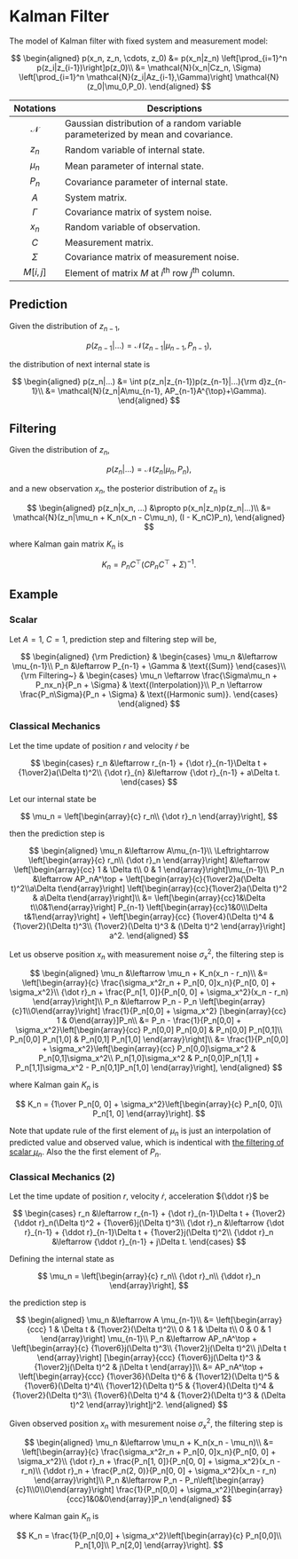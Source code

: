 # Kalman Filter

The model of Kalman filter with fixed system and measurement model:

$$
\begin{aligned}
p(x_n, z_n, \cdots, z_0) &= p(x_n|z_n) \left[\prod_{i=1}^n p(z_i|z_{i-1})\right]p(z_0)\\
&= \mathcal{N}(x_n|Cz_n, \Sigma)
    \left[\prod_{i=1}^n \mathcal{N}(z_i|Az_{i-1},\Gamma)\right]
    \mathcal{N}(z_0|\mu_0,P_0).
\end{aligned}
$$

|Notations   |Descriptions   |
|:-:|---|
|$\mathcal{N}$| Gaussian distribution of a random variable parameterized by mean and covariance.|
|$z_n$ | Random variable of internal state.  |
|$\mu_n$| Mean parameter of internal state.|
|$P_n$|Covariance parameter of internal state.|
|$A$| System matrix. |
|$\Gamma$|Covariance matrix of system noise.|
|$x_n$|Random variable of observation.|
|$C$|Measurement matrix.|
|$\Sigma$|Covariance matrix of measurement noise.|
|$M[i,j]$|Element of matrix $M$ at $i^\text{th}$ row $j^\text{th}$ column.|

## Prediction

Given the distribution of $z_{n-1}$,

$$
p(z_{n-1}|...) = \mathcal{N}(z_{n-1}|\mu_{n-1}, P_{n-1}),
$$

the distribution of next internal state is

$$
\begin{aligned}
p(z_n|...) &= \int p(z_n|z_{n-1})p(z_{n-1}|...){\rm d}z_{n-1}\\
&= \mathcal{N}(z_n|A\mu_{n-1}, AP_{n-1}A^{\top}+\Gamma).
\end{aligned}
$$

## Filtering

Given the distribution of $z_n$,

$$
p(z_n|...) = \mathcal{N}(z_n|\mu_n, P_n),
$$

and a new observation $x_n$, the posterior distribution of $z_n$ is

$$
\begin{aligned}
p(z_n|x_n, ...) &\propto p(x_n|z_n)p(z_n|...)\\
&= \mathcal{N}(z_n|\mu_n + K_n(x_n - C\mu_n), (I - K_nC)P_n),
\end{aligned}
$$

where Kalman gain matrix $K_n$ is

$$
K_n = P_nC^\top(CP_nC^\top + \Sigma)^{-1}.
$$

## Example

### Scalar

Let $A = 1$, $C=1$, prediction step and filtering step will be,

$$
\begin{aligned}
    {\rm Prediction} & \begin{cases}
        \mu_n &\leftarrow \mu_{n-1}\\
        P_n &\leftarrow P_{n-1} + \Gamma & \text{(Sum)}
    \end{cases}\\
    {\rm Filtering~} & \begin{cases}
        \mu_n \leftarrow \frac{\Sigma\mu_n + P_nx_n}{P_n + \Sigma} & \text{(Interpolation)}\\
        P_n \leftarrow \frac{P_n\Sigma}{P_n + \Sigma} & \text{(Harmonic sum)}.
    \end{cases}
\end{aligned}
$$

### Classical Mechanics

Let the time update of position $r$ and velocity ${\dot r}$ be

$$
\begin{cases}
    r_n &\leftarrow r_{n-1} + {\dot r}_{n-1}\Delta t + {1\over2}a(\Delta t)^2\\
    {\dot r}_{n} &\leftarrow {\dot r}_{n-1} + a\Delta t.
\end{cases}
$$

Let our internal state be

$$
\mu_n = \left[\begin{array}{c}
    r_n\\
    {\dot r}_n
\end{array}\right],
$$

then the prediction step is

$$
\begin{aligned}
\mu_n &\leftarrow A\mu_{n-1}\\
\Leftrightarrow
\left[\begin{array}{c}
    r_n\\
    {\dot r}_n
\end{array}\right]
&\leftarrow
\left[\begin{array}{cc}
    1 & \Delta t\\
    0 & 1
\end{array}\right]\mu_{n-1}\\
P_n &\leftarrow AP_nA^\top +
    \left[\begin{array}{c}{1\over2}a(\Delta t)^2\\a\Delta t\end{array}\right]
    \left[\begin{array}{cc}{1\over2}a(\Delta t)^2 & a\Delta t\end{array}\right]\\
    &= \left[\begin{array}{cc}1&\Delta t\\0&1\end{array}\right]
    P_{n-1} \left[\begin{array}{cc}1&0\\\Delta t&1\end{array}\right]
    + \left[\begin{array}{cc}
        {1\over4}(\Delta t)^4 & {1\over2}(\Delta t)^3\\
        {1\over2}(\Delta t)^3 & (\Delta t)^2
    \end{array}\right] a^2.
\end{aligned}
$$

Let us observe position $x_n$ with measurement noise $\sigma_x^2$, the filtering step is

$$
\begin{aligned}
\mu_n &\leftarrow \mu_n + K_n(x_n - r_n)\\
    &= \left[\begin{array}{c}
    \frac{\sigma_x^2r_n + P_n[0, 0]x_n}{P_n[0, 0] + \sigma_x^2}\\
    {\dot r}_n + \frac{P_n[1, 0]}{P_n[0, 0] + \sigma_x^2}(x_n - r_n)
    \end{array}\right]\\
P_n &\leftarrow P_n
    - P_n \left[\begin{array}{c}1\\0\end{array}\right]
    \frac{1}{P_n[0,0] + \sigma_x^2}
    [\begin{array}{cc} 1 & 0\end{array}]P_n\\
    &= P_n - \frac{1}{P_n[0,0] + \sigma_x^2}\left[\begin{array}{cc}
        P_n[0,0] P_n[0,0] & P_n[0,0] P_n[0,1]\\
        P_n[0,0] P_n[1,0] & P_n[0,1] P_n[1,0]
    \end{array}\right]\\
    &= \frac{1}{P_n[0,0] + \sigma_x^2}\left[\begin{array}{cc}
        P_n[0,0]\sigma_x^2 & P_n[0,1]\sigma_x^2\\
        P_n[1,0]\sigma_x^2 & P_n[0,0]P_n[1,1] + P_n[1,1]\sigma_x^2 - P_n[0,1]P_n[1,0]
    \end{array}\right],
\end{aligned}
$$

where Kalman gain $K_n$ is

$$
K_n = {1\over P_n[0, 0] + \sigma_x^2}\left[\begin{array}{c}
    P_n[0, 0]\\
    P_n[1, 0]
\end{array}\right].
$$

Note that update rule of the first element of $\mu_n$ is just an interpolation of predicted value and observed value, which is indentical with [the filtering of scalar $\mu_n$](kalman.md#scalar). Also the the first element of $P_n$.

### Classical Mechanics (2)

Let the time update of position $r$, velocity ${\dot r}$, acceleration ${\ddot r}$ be

$$
\begin{cases}
    r_n &\leftarrow r_{n-1} + {\dot r}_{n-1}\Delta t + {1\over2}{\ddot r}_n(\Delta t)^2 + {1\over6}j(\Delta t)^3\\
    {\dot r}_n &\leftarrow {\dot r}_{n-1} + {\ddot r}_{n-1}\Delta t + {1\over2}j(\Delta t)^2\\
    {\ddot r}_n &\leftarrow {\ddot r}_{n-1} + j\Delta t.
\end{cases}
$$

Defining the internal state as

$$
\mu_n = \left[\begin{array}{c}
    r_n\\
    {\dot r}_n\\
    {\ddot r}_n
\end{array}\right],
$$

the prediction step is

$$
\begin{aligned}
    \mu_n &\leftarrow A \mu_{n-1}\\
    &= \left[\begin{array}{ccc}
        1 & \Delta t & {1\over2}(\Delta t)^2\\
        0 & 1 & \Delta t\\
        0 & 0 & 1
    \end{array}\right] \mu_{n-1}\\
    P_n &\leftarrow AP_nA^\top + \left[\begin{array}{c}
        {1\over6}j(\Delta t)^3\\
        {1\over2}j(\Delta t)^2\\
        j\Delta t
    \end{array}\right]
    [\begin{array}{ccc}
        {1\over6}j(\Delta t)^3
        & {1\over2}j(\Delta t)^2
        & j\Delta t
    \end{array}]\\
    &= AP_nA^\top + \left[\begin{array}{ccc}
        {1\over36}(\Delta t)^6 & {1\over12}(\Delta t)^5 & {1\over6}(\Delta t)^4\\
        {1\over12}(\Delta t)^5 & {1\over4}(\Delta t)^4 & {1\over2}(\Delta t)^3\\
        {1\over6}(\Delta t)^4 & {1\over2}(\Delta t)^3 & (\Delta t)^2
    \end{array}\right]j^2.
\end{aligned}
$$

Given observed position $x_n$ with mesurement noise $\sigma_x^2$, the filtering step is

$$
\begin{aligned}
    \mu_n &\leftarrow \mu_n + K_n(x_n - \mu_n)\\
    &= \left[\begin{array}{c}
    \frac{\sigma_x^2r_n + P_n[0, 0]x_n}{P_n[0, 0] + \sigma_x^2}\\
    {\dot r}_n + \frac{P_n[1, 0]}{P_n[0, 0] + \sigma_x^2}(x_n - r_n)\\
    {\ddot r}_n + \frac{P_n(2, 0)}{P_n[0, 0] + \sigma_x^2}(x_n - r_n)
    \end{array}\right]\\
    P_n &\leftarrow P_n - P_n\left[\begin{array}{c}1\\0\\0\end{array}\right]
        \frac{1}{P_n[0,0] + \sigma_x^2}[\begin{array}{ccc}1&0&0\end{array}]P_n
\end{aligned}
$$

where Kalman gain $K_n$ is

$$
K_n = \frac{1}{P_n[0,0] + \sigma_x^2}\left[\begin{array}{c}
    P_n[0,0]\\
    P_n[1,0]\\
    P_n[2,0]
\end{array}\right].
$$
